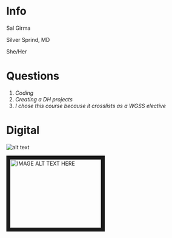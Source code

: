 # Info

Sal Girma

Silver Sprind, MD

She/Her

# Questions
1. *Coding*
2. *Creating a DH projects*
3. *I chose this course because it crosslists as a WGSS elective*

# Digital
![alt text](https://assets.rbl.ms/13254572/980x.jpg)

<a href="http://www.youtube.com/watch?feature=player_embedded&v=JW00yMXKr64
" target="_blank"><img src="http://img.youtube.com/vi/JW00yMXKr64/0.jpg" 
alt="IMAGE ALT TEXT HERE" width="240" height="180" border="10" /></a>
